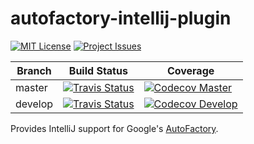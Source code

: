 # autofactory-intellij-plugin
[![MIT License](https://img.shields.io/badge/license-MIT-blue.svg)](https://raw.githubusercontent.com/matan129/autofactory-intellij-plugin/master/LICENSE) [![Project Issues](https://img.shields.io/github/issues/matan129/autofactory-intellij-plugin.svg)](https://github.com/matan129/autofactory-intellij-plugin/issues)

Branch | Build Status | Coverage
---|---|---
master | [![Travis Status](https://img.shields.io/travis/matan129/autofactory-intellij-plugin/master.svg)](https://travis-ci.org/matan129/autofactory-intellij-plugin) | [![Codecov Master](https://img.shields.io/codecov/c/github/matan129/autofactory-intellij-plugin/master.svg)](https://codecov.io/gh/matan129/autofactory-intellij-plugin)
develop | [![Travis Status](https://img.shields.io/travis/matan129/autofactory-intellij-plugin/develop.svg)](https://travis-ci.org/matan129/autofactory-intellij-plugin) | [![Codecov Develop](https://img.shields.io/codecov/c/github/matan129/autofactory-intellij-plugin/develop.svg)](https://codecov.io/gh/matan129/autofactory-intellij-plugin)

Provides IntelliJ support for Google's [AutoFactory](https://github.com/google/auto/tree/master/factory).

